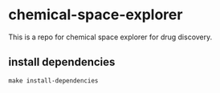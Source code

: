 # chemical-space-explorer

This is a repo for chemical space explorer for drug discovery. 

## install dependencies

```
make install-dependencies

```